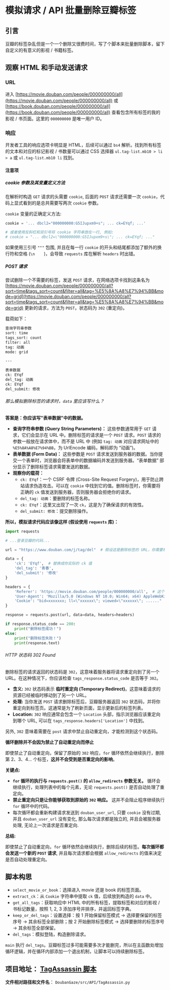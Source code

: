 # 模拟请求 / API 批量删除豆瓣标签

## 引言

豆瓣的标签杂乱但是一个一个删除又很费时间，写了个脚本来批量删除脚本，留下自定义的有意义的影视 / 书籍标签。

## 观察 HTML 和手动发送请求

### URL

进入 [https://movie.douban.com/people/000000000/all](https://movie.douban.com/people/000000000/all) 或 [https://book.douban.com/people/000000000/all](https://book.douban.com/people/000000000/all) 查看包含所有标签的我的影视 / 书页面。这里的 `000000000` 是唯一用户 ID。

### 响应

开发者工具的响应选项卡明显是 HTML，后续可以通过 `bs4` 解析。找到所有标签的文本和对应的标记影视 / 书数量可以通过 CSS 选择器 `ul.tag-list.mb10 > li > a` 或 `ul.tag-list.mb10 li` 找到。

#### 注意项

##### cookie 参数及其变量定义方法

在解析时构造 `GET` 请求的头需要 `cookie`, 后面的 `POST` 请求还需要一次 `cookie`，代码上显式看到的是总共需要写两次 `cookie` 参数。

`cookie` 变量的正确定义方法:

```python
cookie = '... dbcl2="000000000:G5IJupxm9+s"; ... ck=EYqf; ...'

# 或者使用反斜杠和双引号将 cookie 字符串放在一行, 例如:
# cookie = "... dbcl2=\"000000000:G5IJupxm9+s\"; ... ck=EYqf; ..."
```

如果使用三引号 `"""` 包围, 并且在每一行 `cookie` 的开头和结尾都添加了额外的换行符和空格 (`\n    `)，会导致 `requests` 库在解析 `headers` 时出错。

##### POST 请求

尝试删除一个不需要的标签，发送 `POST` 请求，在网络选项卡找到这条名为 [https://movie.douban.com/people/000000000/all?sort=time&tags_sort=count&filter=all&tag=%E5%8A%A8%E7%94%BB&mode=grid](https://movie.douban.com/people/000000000/all?sort=time&tags_sort=count&filter=all&tag=%E5%8A%A8%E7%94%BB&mode=grid) 更新的请求，方法为 `POST`，状态码为 `302` (重定向)。

载荷如下：

```txt
查询字符串参数
sort: time
tags_sort: count
filter: all
tag: 动画
mode: grid

---

表单数据
ck: EYqf
del_tag: 动画
ck: EYqf
del_submit: 修改
```

###### 那么模拟删除标签的请求时，`data` 里应该写什么？

**答案是：你应该写"表单数据"中的数据。**

*   **查询字符串参数 (Query String Parameters)：**  这些参数通常用于 `GET` 请求，它们会显示在 URL 中。删除标签的请求是一个 `POST` 请求。`POST` 请求的参数一般放在请求体中，而不是 URL 中 (例如 `tag: 动画` 对应请求网址中的 `%E5%8A%A8%E7%94%BB`，为 UrlEncode 编码，解码即为 “动画”)。
*   **表单数据 (Form Data)：**  这些参数是 `POST` 请求发送到服务器的数据。当你提交一个表单时，浏览器会将表单中的数据编码并发送到服务器。“表单数据” 部分显示了删除标签请求需要发送的数据。
*   **观察你的载荷：**
    *   `ck: EYqf`：一个 CSRF 令牌 (Cross-Site Request Forgery)，用于防止跨站请求伪造攻击。可以在 `cookie` 中找到它的值。删除标签时，你需要将正确的 `ck` 值发送到服务器，否则服务器会拒绝你的请求。
    *   `del_tag: 动画`：要删除的标签名称。
    *   `ck: EYqf`：这里又出现了一次 `ck`，这是为了确保请求的有效性。
    *   `del_submit: 修改`：提交删除操作。

**所以，模拟请求代码应该像这样 (假设使用 `requests` 库)：**

```python
import requests

# ...登录豆瓣的代码...

url = "https://www.douban.com/j/tag/del"  # 假设这是删除标签的 URL，你需要根据实际情况修改

data = {
    'ck': 'EYqf',  # 替换成你实际的 ck 值
    'del_tag': '青春',
    'del_submit': '修改'
}

headers = {
    'Referer': 'https://movie.douban.com/people/000000000/all',  # 这个一般情况下需要有，服务器会通过这个字段判断你的请求是否是从豆瓣的正常页面发出的。
    'User-Agent': 'Mozilla/5.0 (Windows NT 10.0; Win64; x64) AppleWebKit/537.36 (KHTML, like Gecko) Chrome/120.0.0.0 Safari/537.36',  # 这个需要改成你自己的
    'Cookie': "bid=xxxxxxx; ll=\"xxxxxx\"; viewed=\"xxxxxx\"; ......"  # 需要修改成你自己的 cookie，这里省略部分内容
}

response = requests.post(url, data=data, headers=headers)

if response.status_code == 200:
    print("删除标签成功！")
else:
    print("删除标签失败！")
    print(response.text)
```

###### HTTP 状态码 302 Found

删除标签的请求返回的状态码是 `302`，这意味着服务器将请求重定向到了另一个 URL。在这种情况下，你应该检查 `tags_response.status_code` 是否等于 `302`。

*   **含义:** `302` 状态码表示 **临时重定向 (Temporary Redirect)**。这意味着请求的资源已经被临时移动到了另一个 URL。
*   **处理:** 当你发送 `POST` 请求删除标签后，豆瓣服务器返回 `302` 状态码，并将你重定向到标签页。这通常是为了刷新页面，显示更新后的标签列表。
*   **Location:** `302` 响应通常会包含一个 `Location` 头部，指示浏览器应该重定向到哪个 URL, 可以在 `tags_response.headers['Location']` 中找到。

另外, `302` 意味着需要在 `post` 请求中禁止自动重定向，才能检测到这个状态码。

**循环删除并不会因为禁止了自动重定向而停止**

即使禁止了自动重定向，保留了原始的 `302` 响应，`for` 循环依然会继续执行，删除第 2、3、4... 个标签，**这并不会受到是否重定向的影响**。

**关键点:**

*   **`for` 循环的执行与 `requests.post()` 的 `allow_redirects` 参数无关。** 循环会继续执行，处理列表中的每个元素，无论 `requests.post()` 是否自动处理了重定向。
*   **禁止重定向只是让你能够获取到原始的 `302` 响应。** 这并不会阻止程序继续执行 `for` 循环中的代码。
*   每次循环都会重新构建请求发送到 `douban_user_url`, 只要 `cookie` 没有过期, 并且 `douban_user_url` 没有变化, 那么每次请求都是独立的, 并且会被服务器处理, 无论上一次请求是否重定向.

**总结:**

即使禁止了自动重定向，`for` 循环依然会继续执行，删除后续的标签。**每次循环都会发送一个新的 `POST` 请求**, 并且每次请求都会根据 `allow_redirects` 的值来决定是否自动处理重定向。

## 脚本构思

*   `select_movie_or_book`：选择进入 movie 还是 book 的标签页面。
*   `extract_ck`：从 `Cookie` 字符串中提取 `ck` 值，后续放到构造的 `data` 中。
*   `get_all_tags`：获取响应中 HTML 中的所有标签，提取标签和对应的影视 / 书标记数量，按照 1, 2, 3 添加序号并排序，并返回标签字典。
*   `keep_or_del_tags`：设置选择：按 1 开始保留标签模式 → 选择要保留的标签序号 → 其余标签全部删除；按 2 开始删除标签模式 → 选择要删除的标签序号 → 其余标签全部保留。
*   `del_tags`：模拟登陆，构造删除请求。

`main` 执行 `del_tags`。豆瓣标签过多可能需要多次才能删完，所以在主函数处增加循环逻辑，并在循环内部添加一个退出机制，让脚本可以持续删除标签。

## 项目地址： [TagAssassin 脚本](https://github.com/kay-a11y/Gazer)

**文件相对路径和文件名**： `DoubanGaze/src/API/TagAssassin.py`

